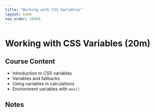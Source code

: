 ```yaml
---
title: "Working with CSS Variables"
layout: home
nav_order: 10304
---
```


# Working with CSS Variables (20m)

## Course Content

- Introduction to CSS variables
- Variables and fallbacks
- Using variables in calculations
- Environment variables with `env()`

## Notes
